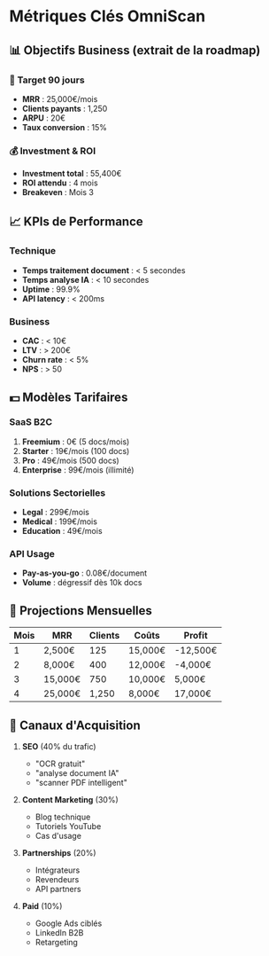 # Métriques Clés OmniScan

## 📊 Objectifs Business (extrait de la roadmap)

### 🎯 Target 90 jours
- **MRR** : 25,000€/mois
- **Clients payants** : 1,250
- **ARPU** : 20€
- **Taux conversion** : 15%

### 💰 Investment & ROI
- **Investment total** : 55,400€
- **ROI attendu** : 4 mois
- **Breakeven** : Mois 3

## 📈 KPIs de Performance

### Technique
- **Temps traitement document** : < 5 secondes
- **Temps analyse IA** : < 10 secondes
- **Uptime** : 99.9%
- **API latency** : < 200ms

### Business
- **CAC** : < 10€
- **LTV** : > 200€
- **Churn rate** : < 5%
- **NPS** : > 50

## 💵 Modèles Tarifaires

### SaaS B2C
1. **Freemium** : 0€ (5 docs/mois)
2. **Starter** : 19€/mois (100 docs)
3. **Pro** : 49€/mois (500 docs)
4. **Enterprise** : 99€/mois (illimité)

### Solutions Sectorielles
- **Legal** : 299€/mois
- **Medical** : 199€/mois
- **Education** : 49€/mois

### API Usage
- **Pay-as-you-go** : 0.08€/document
- **Volume** : dégressif dès 10k docs

## 🚀 Projections Mensuelles

| Mois | MRR | Clients | Coûts | Profit |
|------|-----|---------|-------|--------|
| 1 | 2,500€ | 125 | 15,000€ | -12,500€ |
| 2 | 8,000€ | 400 | 12,000€ | -4,000€ |
| 3 | 15,000€ | 750 | 10,000€ | 5,000€ |
| 4 | 25,000€ | 1,250 | 8,000€ | 17,000€ |

## 📱 Canaux d'Acquisition

1. **SEO** (40% du trafic)
   - "OCR gratuit"
   - "analyse document IA"
   - "scanner PDF intelligent"

2. **Content Marketing** (30%)
   - Blog technique
   - Tutoriels YouTube
   - Cas d'usage

3. **Partnerships** (20%)
   - Intégrateurs
   - Revendeurs
   - API partners

4. **Paid** (10%)
   - Google Ads ciblés
   - LinkedIn B2B
   - Retargeting
